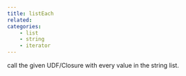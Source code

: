 ```yaml
---
title: listEach
related:
categories:
    - list
    - string
    - iterator
---
```


call the given UDF/Closure with every value in the string list.